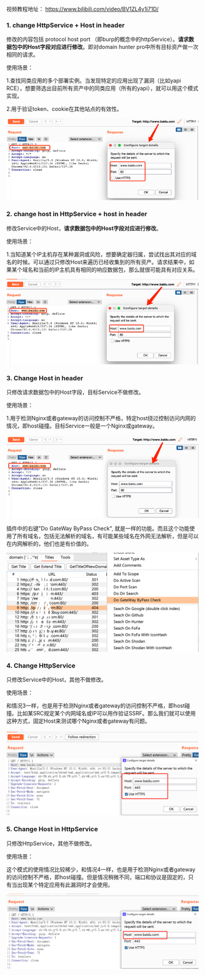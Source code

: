 视频教程地址： https://www.bilibili.com/video/BV1ZL4y1i71D/


### 1. change HttpService + Host in header

修改的内容包括 protocol host port （即burp的概念中的httpService）。**请求数据包中的Host字段对应进行修改**。即对domain hunter pro中所有目标资产做一次相同的请求。

使用场景：

1.查找同类应用的多个部署实例。当发现特定的应用出现了漏洞（比如yapi RCE），想要筛选出目前所有资产中的同类应用（所有的yapi），就可以用这个模式实现。

2.用于验证token、cookie在其他站点的有效性。



![WX20210831-142524](Help.assets/WX20210831-142524.png)

### 2. change host in HttpService + host in header

修改Service中的Host，**请求数据包中的Host字段对应进行修改**。

使用场景：

1.当知道某个IP主机存在某种漏洞或风险，想要确定器归属，尝试找出其对应的域名的时候。可以通过只修改Host来遍历已经收集到的所有资产。请求结果中，如果某个域名和当前的IP主机具有相同的响应数据包，那么就很可能具有对应关系。

![WX20210831-142455](Help.assets/WX20210831-142455.png)

### 3. Change Host in header

只修改请求数据包中的Host字段，目标Service不做修改。

使用场景：

1.用于检测Nginx或者gateway的访问控制不严格，特定host绕过控制访问内网的情况，即host碰撞。目标Service一般是一个Nginx或gateway。

![WX20210831-142549](Help.assets/WX20210831-142549.png)

插件中的右键"Do GateWay ByPass Check", 就是一样的功能。而且这个功能使用了所有域名，包括无法解析的域名，有可能某些域名在外网无法解析，但是可以在内网解析的，他们也是有价值的。

![image-20211031164931570](Help.assets/image-20211031164931570.png)



### 4. Change HttpService

只修改Service中的Host，其他不做修改。

使用场景：

和情况3一样，也是用于检测Nginx或者gateway的访问控制不严格，即host碰撞。比如某SRC规定某个内网域名或IP可以用作验证SSRF。那么我们就可以使用这种方式，固定Host来测试哪个Nginx或者gateway有问题。

![image-20211031164251498](Help.assets/image-20211031164251498.png)

### 5. Change Host in HttpService

只修改HttpService，其他不做修改。

使用场景：

这个模式的使用情况比较稀少，和情况4一样，也是用于检测Nginx或者gateway的访问控制不严格，即host碰撞。但是情况稍微不同，端口和协议是固定的，只有当出现某个特定应用有此漏洞时才会使用。

![image-20211031164329732](Help.assets/image-20211031164329732.png)
